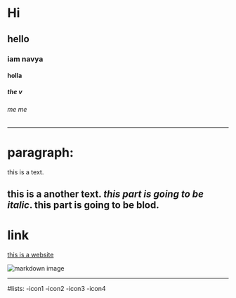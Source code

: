  # Hi 
## hello
### iam navya
#### holla
##### the v
###### me me
 --------
 # paragraph:
 
 this is a text.
 
 this is a another text. *this part is going to be italic*.  **this part is going to be blod**.
------------
# link 
[this is a website](https://ubuntu.com/download/desktop)


![markdown image](https://upload.wikimedia.org/wikipedia/commons/4/48/Markdown-mark.svg)

--------------------

#lists:
-icon1
-icon2
   -icon3
-icon4
